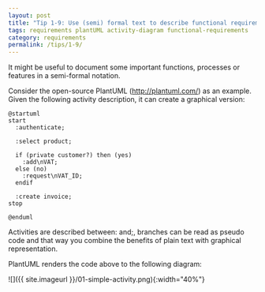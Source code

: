```yaml
---
layout: post
title: "Tip 1-9: Use (semi) formal text to describe functional requirements!"
tags: requirements plantUML activity-diagram functional-requirements
category: requirements
permalink: /tips/1-9/
---
```


It might be useful to document some important functions, processes or features
in a semi-formal notation.


Consider the open-source PlantUML (http://plantuml.com/) as an example.
Given the following activity description, it can create a graphical version:

```PlantUML
@startuml
start
  :authenticate;

  :select product;

  if (private customer?) then (yes)
    :add\nVAT;
  else (no)
    :request\nVAT_ID;
  endif

  :create invoice;
stop

@enduml
```

Activities are described between: and;, branches can be read as pseudo code and
that way you combine the benefits of plain text with graphical representation.

PlantUML renders the code above to the following diagram:

![]({{ site.imageurl }}/01-simple-activity.png){:width="40%"}
